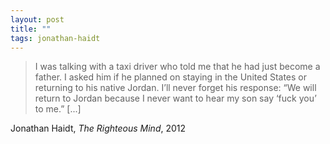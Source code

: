 ```yaml
---
layout: post
title: ""
tags: jonathan-haidt
--- 
```

 
> I was talking with a taxi driver who told me that he had just become a father. I asked him if he planned on staying in the United States or returning to his native Jordan. I’ll never forget his response: “We will return to Jordan because I never want to hear my son say ‘fuck you’ to me.” [...]

Jonathan Haidt, _The Righteous Mind_, 2012
